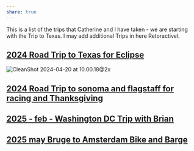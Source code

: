 ```yaml
---
share: true
---
```

This is a list of the trips that Catherine and I have taken - we are starting with the Trip to Texas.  I may add additional Trips in here Retoractivel.

## [2024 Road Trip to Texas for Eclipse](./2024-eclipse-texas-roadtrip/index.md)

![CleanShot 2024-04-20 at 10.00.18@2x](../attachments/CleanShot%202024-04-20%20at%2010.00.18@2x.png)

## [2024 Road Trip to sonoma and flagstaff for racing and Thanksgiving](./2024-11-Sonoma-thanksgiving/index.md)

## [2025 - feb - Washington DC Trip with Brian](./2025-02-Washington-DC/index.md)

## [2025 may Bruge to Amsterdam Bike and Barge](./2025-05-Bruge-to-Amsterdam-Bike-and-Barge/index.md)

